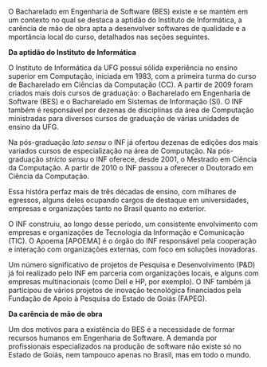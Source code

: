 O Bacharelado em Engenharia de Software (BES) existe e se mantém em um contexto no qual se destaca a aptidão do Instituto de Informática, a carência de mão de obra apta a desenvolver softwares de qualidade e a mportância local do curso, detalhados nas seções seguintes.  

**Da aptidão do Instituto de Informática**  

O Instituto de Informática da UFG possui sólida experiência no ensino superior em Computação, iniciada em 1983, com a primeira turma do curso de Bacharelado em Ciências da Computação (CC). A partir de 2009 foram criados mais dois cursos de graduação: o Bacharelado em Engenharia de Software (BES) e o Bacharelado em Sistemas de Informação (SI). O INF também é responsável por dezenas de disciplinas da área de Computação ministradas para diversos cursos de graduação de várias unidades de ensino da UFG.  

Na pós-graduação *lato sensu* o INF já ofertou dezenas de edições dos mais variados cursos de especialização na área de Computação. Na pós-graduação *stricto sensu* o INF oferece, desde 2001, o Mestrado em Ciência da Computação. A partir de 2010 o INF passou a oferecer o Doutorado em Ciência da Computação.  

Essa históra perfaz mais de três décadas de ensino, com milhares de egressos, alguns deles ocupando cargos de destaque em universidades, empresas e organizações tanto no Brasil quanto no exterior.  

O INF construiu, ao longo desse período, um consistente envolvimento com empresas e organizações de Tecnologia da Informação e Comunicação (TIC). O Apoema [APOEMA] é o órgão do INF responsável pela cooperação e interação com organizações externas, com foco em soluções inovadoras.  

Um número significativo de projetos de Pesquisa e Desenvolvimento (P&D) já foi realizado pelo INF em parceria com organizações locais, e alguns com empresas multinacionais (como Dell e HP, por exemplo). O INF também já participou de vários projetos de inovação tecnológica financiados pela Fundação de Apoio à Pesquisa do Estado de Goiás (FAPEG).   

**Da carência de mão de obra**  

Um dos motivos para a existência do BES é a necessidade de formar recursos humanos em Engenharia de Software. A demanda por profissionais especializados na produção de software não existe só no Estado de Goiás, nem tampouco apenas no Brasil, mas em todo o mundo.  

